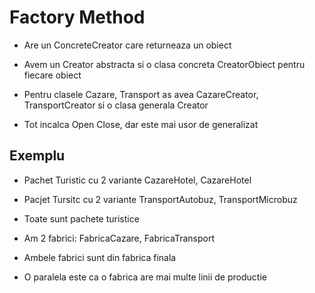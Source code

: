 # Factory Method

- Are un ConcreteCreator care returneaza un obiect

- Avem un Creator abstracta si o clasa concreta CreatorObiect pentru fiecare obiect

- Pentru clasele Cazare, Transport as avea CazareCreator, TransportCreator si o clasa generala Creator

- Tot incalca Open Close, dar este mai usor de generalizat

## Exemplu

- Pachet Turistic cu 2 variante CazareHotel, CazareHotel

- Pacjet Tursitc cu 2 variante TransportAutobuz, TransportMicrobuz

- Toate sunt pachete turistice

- Am 2 fabrici: FabricaCazare, FabricaTransport

- Ambele fabrici sunt din fabrica finala

- O paralela este ca o fabrica are mai multe linii de productie

